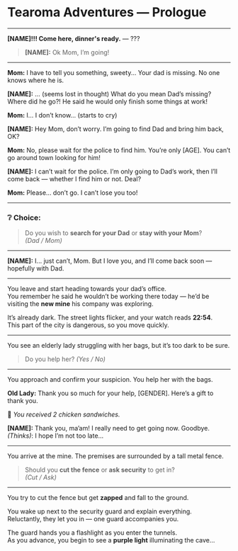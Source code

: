 # Tearoma Adventures — Prologue

---

**[NAME]!!! Come here, dinner's ready.** — ???

> **[NAME]:** Ok Mom, I’m going!

---

**Mom:** I have to tell you something, sweety... Your dad is missing. No one knows where he is.

**[NAME]:** … (seems lost in thought) What do you mean Dad’s missing? Where did he go?! He said he would only finish some things at work!

**Mom:** I... I don’t know... (starts to cry)

**[NAME]:** Hey Mom, don’t worry. I’m going to find Dad and bring him back, OK?

**Mom:** No, please wait for the police to find him. You’re only [AGE]. You can’t go around town looking for him!

**[NAME]:** I can’t wait for the police. I’m only going to Dad’s work, then I’ll come back — whether I find him or not. Deal?

**Mom:** Please... don’t go. I can’t lose you too!

---

### ❔ Choice:
> Do you wish to **search for your Dad** or **stay with your Mom**?  
> *(Dad / Mom)*

---

**[NAME]:** I... just can’t, Mom. But I love you, and I’ll come back soon — hopefully with Dad.

---

You leave and start heading towards your dad’s office.  
You remember he said he wouldn’t be working there today — he’d be visiting the **new mine** his company was exploring.

It’s already dark. The street lights flicker, and your watch reads **22:54**.  
This part of the city is dangerous, so you move quickly.

---

You see an elderly lady struggling with her bags, but it’s too dark to be sure.  
> Do you help her? *(Yes / No)*

---

You approach and confirm your suspicion. You help her with the bags.

**Old Lady:** Thank you so much for your help, [GENDER]. Here’s a gift to thank you.

🎁 *You received 2 chicken sandwiches.*

**[NAME]:** Thank you, ma’am! I really need to get going now. Goodbye.  
*(Thinks)*: I hope I’m not too late…

---

You arrive at the mine. The premises are surrounded by a tall metal fence.

> Should you **cut the fence** or **ask security** to get in?  
> *(Cut / Ask)*

---

You try to cut the fence but get **zapped** and fall to the ground.

You wake up next to the security guard and explain everything.  
Reluctantly, they let you in — one guard accompanies you.

The guard hands you a flashlight as you enter the tunnels.  
As you advance, you begin to see a **purple light** illuminating the cave…
